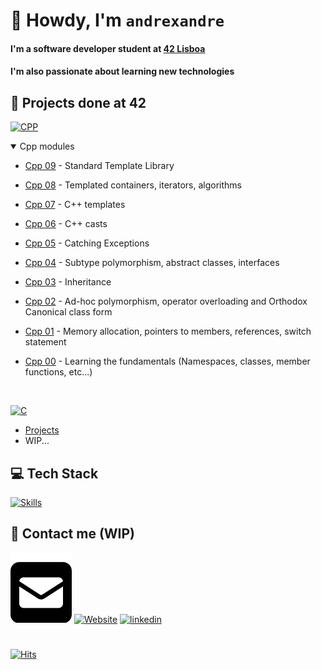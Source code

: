 # 👋 Howdy, I'm `andrexandre`

#### I'm a software developer student at [42 Lisboa](http://www.42lisboa.com)
#### I'm also passionate about learning new technologies

<!-- 
## Objectives
- Hi
- Im a ...
- projects done
- tech stack
- contact me
 -->

## 🌱 Projects done at 42

[![CPP](https://skillicons.dev/icons?i=cpp)](https://skillicons.dev)

<details open>
<summary>Cpp modules</summary>
  
- [Cpp 09](https://github.com/andrexandre/cpp-modules/tree/main/cpp9) - Standard Template Library

- [Cpp 08](https://github.com/andrexandre/cpp-modules/tree/main/cpp8) - Templated containers, iterators, algorithms

- [Cpp 07](https://github.com/andrexandre/cpp-modules/tree/main/cpp7) - C++ templates

- [Cpp 06](https://github.com/andrexandre/cpp-modules/tree/main/cpp6) - C++ casts

- [Cpp 05](https://github.com/andrexandre/cpp-modules/tree/main/cpp5) - Catching Exceptions

- [Cpp 04](https://github.com/andrexandre/cpp-modules/tree/main/cpp4) - Subtype polymorphism, abstract classes, interfaces

- [Cpp 03](https://github.com/andrexandre/cpp-modules/tree/main/cpp3) - Inheritance

- [Cpp 02](https://github.com/andrexandre/cpp-modules/tree/main/cpp2) - Ad-hoc polymorphism, operator overloading and Orthodox Canonical class form

- [Cpp 01](https://github.com/andrexandre/cpp-modules/tree/main/cpp1) - Memory allocation, pointers to members, references, switch statement

- [Cpp 00](https://github.com/andrexandre/cpp-modules/tree/main/cpp0) - Learning the fundamentals (Namespaces, classes, member functions, etc...)
</details>
<br />

[![C](https://skillicons.dev/icons?i=c)](https://skillicons.dev)

- [Projects](https://github.com/andrexandre?tab=repositories&q=&type=&language=c&sort=)
- WIP...

<!---
[![Skills](https://skillicons.dev/icons?i=docker)](https://skillicons.dev)
https://capsule-render.vercel.app/
--->

## 💻 Tech Stack
[![Skills](https://skillicons.dev/icons?i=c,cpp,bash,git,SPACE,github,vscode,SPACE,linux,ubuntu,windows)](https://skillicons.dev)

## 💬 Contact me (WIP)
[![Email](assets/square-envelope-solid.svg)](mailto:analexan@student.42lisboa.com)
[![Website](https://skillicons.dev/icons?i=ros)](https://andrexandre.github.io)
[![linkedin](https://skillicons.dev/icons?i=SPACE,linkedin)](https://linkedin.com)

#
[![Hits](https://hits.seeyoufarm.com/api/count/incr/badge.svg?url=https%3A%2F%2Fgithub.com%2Fandrexandre&count_bg=%233DC1C8&title_bg=%23555555&icon=&icon_color=%23E7E7E7&title=Daily%2FTotal+Views&edge_flat=false)](https://hits.seeyoufarm.com)
